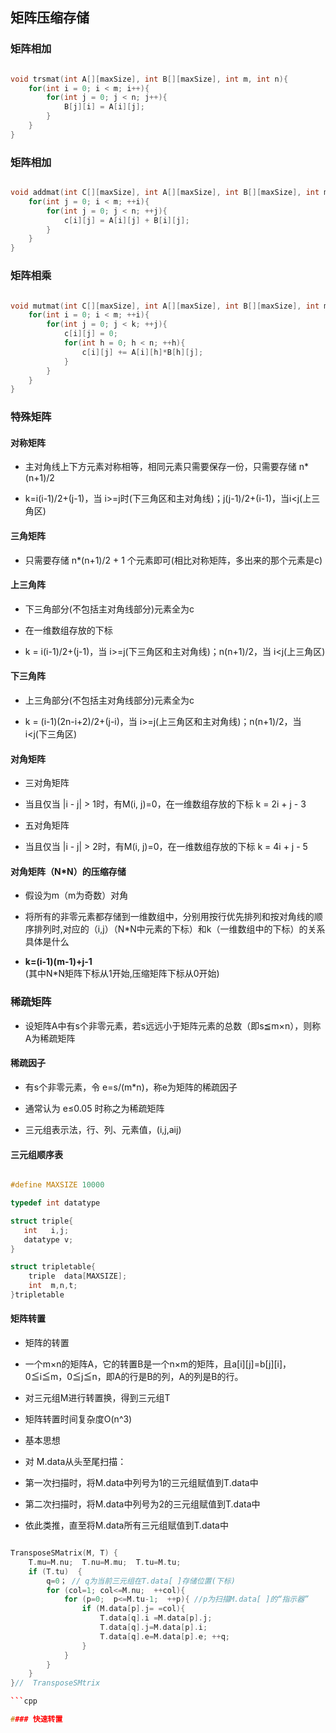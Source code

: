 ## 矩阵压缩存储

### 矩阵相加

```cpp

void trsmat(int A[][maxSize], int B[][maxSize], int m, int n){
	for(int i = 0; i < m; i++){
		for(int j = 0; j < n; j++){
			B[j][i] = A[i][j];
		}
	}
}

```
### 矩阵相加

```cpp

void addmat(int C[][maxSize], int A[][maxSize], int B[][maxSize], int m, int n){
	for(int j = 0; i < m; ++i){
		for(int j = 0; j < n; ++j){
			c[i][j] = A[i][j] + B[i][j];
		}		
	}
}

```

### 矩阵相乘

```cpp

void mutmat(int C[][maxSize], int A[][maxSize], int B[][maxSize], int m, int n, int k){
	for(int i = 0; i < m; ++i){
		for(int j = 0; j < k; ++j){
			c[i][j] = 0;
			for(int h = 0; h < n; ++h){
				c[i][j] += A[i][h]*B[h][j];
			}
		}
	}
}

```

### 特殊矩阵

#### 对称矩阵

- 主对角线上下方元素对称相等，相同元素只需要保存一份，只需要存储 n*(n+1)/2

- k=i(i-1)/2+(j-1)，当 i>=j时(下三角区和主对角线)；j(j-1)/2+(i-1)，当i<j(上三角区)

#### 三角矩阵

- 只需要存储 n*(n+1)/2 + 1 个元素即可(相比对称矩阵，多出来的那个元素是c)

#### 上三角阵

- 下三角部分(不包括主对角线部分)元素全为c

- 在一维数组存放的下标 
- k = i(i-1)/2+(j-1)，当 i>=j(下三角区和主对角线)；n(n+1)/2，当 i<j(上三角区)

#### 下三角阵

- 上三角部分(不包括主对角线部分)元素全为c

- k = (i-1)(2n-i+2)/2+(j-i)，当 i>=j(上三角区和主对角线)；n(n+1)/2，当 i<j(下三角区)

#### 对角矩阵

- 三对角矩阵

- 当且仅当 |i - j| > 1时，有M(i, j)=0，在一维数组存放的下标 k = 2i + j - 3

- 五对角矩阵

- 当且仅当 |i - j| > 2时，有M(i, j)=0，在一维数组存放的下标 k = 4i + j - 5

#### 对角矩阵（N*N）的压缩存储

- 假设为m（m为奇数）对角

- 将所有的非零元素都存储到一维数组中，分别用按行优先排列和按对角线的顺序排列时,对应的（i,j）（N*N中元素的下标）和k（一维数组中的下标）的关系具体是什么

- **k=(i-1)(m-1)+j-1**
</br>(其中N*N矩阵下标从1开始,压缩矩阵下标从0开始)

### 稀疏矩阵

-  设矩阵A中有s个非零元素，若s远远小于矩阵元素的总数（即s≦m×n），则称A为稀疏矩阵

#### 稀疏因子

- 有s个非零元素，令 e=s/(m*n)，称e为矩阵的稀疏因子

- 通常认为 e≤0.05 时称之为稀疏矩阵

- 三元组表示法，行、列、元素值，(i,j,aij)

#### 三元组顺序表

```cpp

#define MAXSIZE 10000

typedef int datatype

struct triple{
   int   i,j;
   datatype v;
}

struct tripletable{
	triple  data[MAXSIZE];
	int  m,n,t;
}tripletable

```
#### 矩阵转置

- 矩阵的转置

- 一个m×n的矩阵A，它的转置B是一个n×m的矩阵，且a[i][j]=b[j][i]，0≦i≦m，0≦j≦n，即A的行是B的列，A的列是B的行。

- 对三元组M进行转置换，得到三元组T

- 矩阵转置时间复杂度O(n^3)

- 基本思想

- 对 M.data从头至尾扫描：

- 第一次扫描时，将M.data中列号为1的三元组赋值到T.data中

- 第二次扫描时，将M.data中列号为2的三元组赋值到T.data中

- 依此类推，直至将M.data所有三元组赋值到T.data中

```cpp

TransposeSMatrix(M, T) {   
	T.mu=M.nu;  T.nu=M.mu;  T.tu=M.tu;
	if (T.tu)  {     
		q=0； // q为当前三元组在T.data[ ]存储位置(下标)     
		for (col=1; col<=M.nu;  ++col){      
			for (p=0;  p<=M.tu-1;  ++p){ //p为扫描M.data[ ]的“指示器”
	        	if (M.data[p].j= =col){          
	 				T.data[q].i =M.data[p].j;
					T.data[q].j=M.data[p].i;          
					T.data[q].e=M.data[p].e; ++q;
				}  
			}  
		}
	}
}//  TransposeSMtrix

```cpp

#### 快速转置




